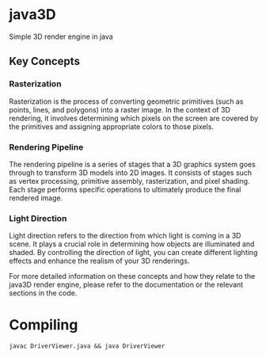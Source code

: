 # java3D
Simple 3D render engine in java

## Key Concepts

### Rasterization
Rasterization is the process of converting geometric primitives (such as points, lines, and polygons) into a raster image. In the context of 3D rendering, it involves determining which pixels on the screen are covered by the primitives and assigning appropriate colors to those pixels.

### Rendering Pipeline
The rendering pipeline is a series of stages that a 3D graphics system goes through to transform 3D models into 2D images. It consists of stages such as vertex processing, primitive assembly, rasterization, and pixel shading. Each stage performs specific operations to ultimately produce the final rendered image.

### Light Direction
Light direction refers to the direction from which light is coming in a 3D scene. It plays a crucial role in determining how objects are illuminated and shaded. By controlling the direction of light, you can create different lighting effects and enhance the realism of your 3D renderings.

For more detailed information on these concepts and how they relate to the java3D render engine, please refer to the documentation or the relevant sections in the code.

# Compiling
``javac DriverViewer.java && java DriverViewer``
